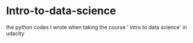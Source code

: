 # Intro-to-data-science
the python codes I wrote when taking the course ' intro to data science' in udacity
